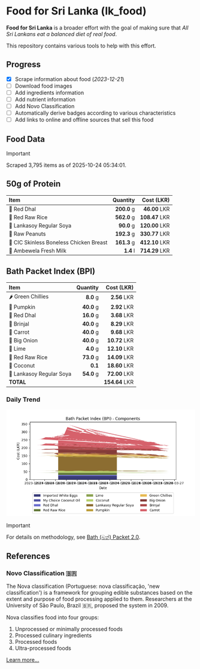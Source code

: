 # Food for Sri Lanka (lk_food)

**Food for Sri Lanka** is a broader effort with the goal of making sure that *All Sri Lankans eat a balanced diet of real food*.

This repository contains various tools to help with this effort.

## Progress

* [X] Scrape information about food (*2023-12-21*)
* [ ] Download food images
* [ ] Add ingredients information
* [ ] Add nutrient information
* [ ] Add Novo Classification
* [ ] Automatically derive badges according to various characteristics
* [ ] Add links to online and offline sources that sell this food

## Food Data

> [!IMPORTANT]
> Scraped 3,795 items as of 2025-10-24 05:34:01.

## 50g of Protein

<div id="table_protein">

Item | Quantity | Cost (LKR)
:--- | ---: | ---:
🍲 Red Dhal | **200.0** g | **46.00** LKR
🍚 Red Raw Rice | **562.0** g | **108.47** LKR
🍲 Lankasoy Regular Soya | **90.0** g | **120.00** LKR
🥜 Raw Peanuts | **192.3** g | **330.77** LKR
🍗 CIC Skinless Boneless Chicken Breast | **161.3** g | **412.10** LKR
🥛 Ambewela Fresh Milk | **1.4** l | **714.29** LKR

</div>

## Bath Packet Index (BPI)

<div id="table_bp">

Item | Quantity | Cost (LKR)
:--- | ---: | ---:
🌶️ Green Chillies | **8.0** g | **2.56** LKR
🎃 Pumpkin | **40.0** g | **2.92** LKR
🍲 Red Dhal | **16.0** g | **3.68** LKR
🍆 Brinjal | **40.0** g | **8.29** LKR
🥕 Carrot | **40.0** g | **9.68** LKR
🧅 Big Onion | **40.0** g | **10.72** LKR
🍋 Lime | **4.0** g | **12.10** LKR
🍚 Red Raw Rice | **73.0** g | **14.09** LKR
🥥 Coconut | **0.1**  | **18.60** LKR
🍲 Lankasoy Regular Soya | **54.0** g | **72.00** LKR
**TOTAL** |   | **154.64** LKR

</div>

### Daily Trend

![BPI](images/bpi.png)

> [!IMPORTANT]
> For details on methodology, see [Bath (බත්) Packet 2.0](https://medium.com/on-economics/bath-%E0%B6%B6%E0%B6%AD%E0%B7%8A-packet-2-0-f3e999c54bf5).

## References

### Novo Classification 🇧🇷

The Nova classification (Portuguese: nova classificação, 'new classification') is a framework for grouping edible substances based on the extent and purpose of food processing applied to them. Researchers at the University of São Paulo, Brazil 🇧🇷, proposed the system in 2009.

Nova classifies food into four groups:

1. Unprocessed or minimally processed foods
2. Processed culinary ingredients
3. Processed foods
4. Ultra-processed foods

[Learn more...](https://en.wikipedia.org/wiki/Nova_classification)
